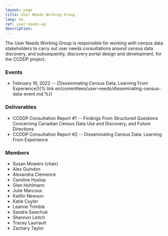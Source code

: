 ```yaml
---
layout: page
title: User Needs Working Group
lang: en
ref: user-needs-wg
description:
---
```

The User Needs Working Group is responsible for working with census data stakeholders to carry out user needs consultations around census data discovery, and subsequently, discovery portal design and development, for the CCDDP project.

### Events

- February 16, 2022 -- [Disseminating Census Data: Learning From Experience]({% link en/committees/user-needs/disseminating-census-data-event.md %})

### Deliverables

- CCDDP Consultation Report \#1 -- Findings From Structured Questions Concerning Canadian Census Data Use and Discovery, and Future Directions
- CCDDP Consultation Report \#2 -- Disseminating Census Data: Learning From Experience

### Members

- Susan Mowers (chair)
- Alex Guindon
- Alexandra Clemence
- Caroline Hyslop
- Glen Hohlmann
- Julie Marcoux
- Kaitlin Newson
- Katie Cuyler
- Leanne Trimble
- Sandra Sawchuk
- Shannon Leitch
- Tracey Lauriault
- Zachary Taylor
